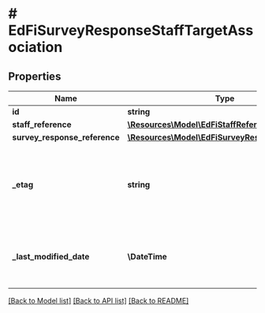 # # EdFiSurveyResponseStaffTargetAssociation

## Properties

Name | Type | Description | Notes
------------ | ------------- | ------------- | -------------
**id** | **string** |  | [optional]
**staff_reference** | [**\Resources\Model\EdFiStaffReference**](EdFiStaffReference.md) |  |
**survey_response_reference** | [**\Resources\Model\EdFiSurveyResponseReference**](EdFiSurveyResponseReference.md) |  |
**_etag** | **string** | A unique system-generated value that identifies the version of the resource. | [optional]
**_last_modified_date** | **\DateTime** | The date and time the resource was last modified. | [optional]

[[Back to Model list]](../../README.md#models) [[Back to API list]](../../README.md#endpoints) [[Back to README]](../../README.md)
